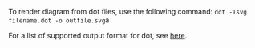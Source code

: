 To render diagram from dot files, use the following command:
`dot -Tsvg filename.dot -o outfile.svg`a

For a list of supported output format for dot, see [here](http://www.graphviz.org/doc/info/output.html).
